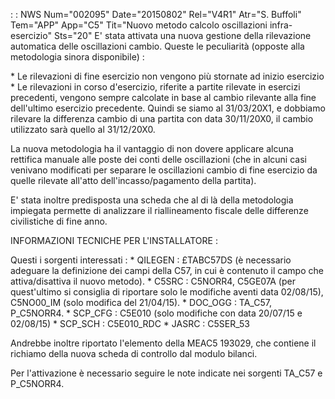 :  : NWS Num="002095" Date="20150802" Rel="V4R1" Atr="S. Buffoli" Tem="APP" App="C5" Tit="Nuovo metodo calcolo oscillazioni infra-esercizio" Sts="20"
E' stata attivata una nuova gestione della rilevazione automatica delle oscillazioni cambio.
Queste le peculiarità (opposte alla metodologia sinora disponibile) : 

\* Le rilevazioni di fine esercizio non vengono più stornate ad inizio esercizio \* Le rilevazioni in corso d'esercizio, riferite a partite rilevate in esercizi precedenti, vengono
sempre calcolate in base al cambio rilevante alla fine dell'ultimo esercizio precedente. Quindi se
siamo al 31/03/20X1, e dobbiamo rilevare la differenza cambio di una partita con data 30/11/20X0, il
 cambio utilizzato sarà quello al 31/12/20X0.

La nuova metodologia ha il vantaggio di non dovere applicare alcuna rettifica manuale alle poste dei conti delle oscillazioni (che in alcuni casi venivano modificati per separare le oscillazioni cambio di fine esercizio da quelle rilevate all'atto dell'incasso/pagamento della partita).

E' stata inoltre predisposta una scheda che al di là della metodologia impiegata permette di analizzare il riallineamento fiscale delle differenze civilistiche di fine anno.

INFORMAZIONI TECNICHE PER L'INSTALLATORE : 

Questi i sorgenti interessati : 
\* QILEGEN :  £TABC57DS (è necessario adeguare la definizione dei campi della C57, in cui è contenuto
il campo che attiva/disattiva il nuovo metodo).
\* C5SRC :  C5NORR4, C5GE07A (per quest'ultimo si consiglia di riportare solo le modifiche aventi data
02/08/15), C5NO00_IM (solo modifica del 21/04/15).
\* DOC_OGG :  TA_C57, P_C5NORR4.
\* SCP_CFG :  C5E010 (solo modifiche con data 20/07/15 e 02/08/15)
\* SCP_SCH :  C5E010_RDC
\* JASRC :  C5SER_53

Andrebbe inoltre riportato l'elemento della MEAC5 193029, che contiene il richiamo della nuova scheda di controllo dal modulo bilanci.

Per l'attivazione è necessario seguire le note indicate nei sorgenti TA_C57 e P_C5NORR4.

